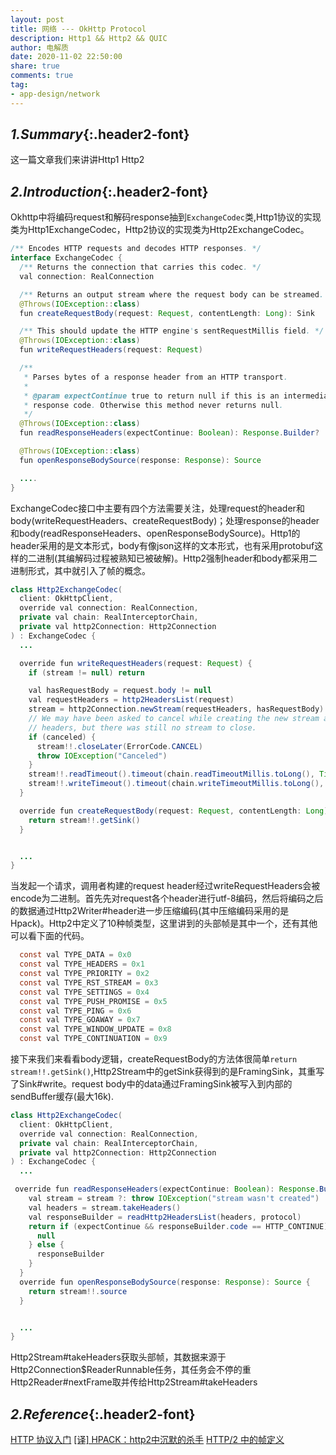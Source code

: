 ```yaml
---
layout: post
title: 网络 --- OkHttp Protocol
description: Http1 && Http2 && QUIC
author: 电解质
date: 2020-11-02 22:50:00
share: true
comments: true
tag: 
- app-design/network
---
```

## *1.Summary*{:.header2-font}
这一篇文章我们来讲讲Http1 Http2

## *2.Introduction*{:.header2-font}

Okhttp中将编码request和解码response抽到`ExchangeCodec`类,Http1协议的实现类为Http1ExchangeCodec，Http2协议的实现类为Http2ExchangeCodec。
```java
/** Encodes HTTP requests and decodes HTTP responses. */
interface ExchangeCodec {
  /** Returns the connection that carries this codec. */
  val connection: RealConnection

  /** Returns an output stream where the request body can be streamed. */
  @Throws(IOException::class)
  fun createRequestBody(request: Request, contentLength: Long): Sink

  /** This should update the HTTP engine's sentRequestMillis field. */
  @Throws(IOException::class)
  fun writeRequestHeaders(request: Request)

  /**
   * Parses bytes of a response header from an HTTP transport.
   *
   * @param expectContinue true to return null if this is an intermediate response with a "100"
   * response code. Otherwise this method never returns null.
   */
  @Throws(IOException::class)
  fun readResponseHeaders(expectContinue: Boolean): Response.Builder?

  @Throws(IOException::class)
  fun openResponseBodySource(response: Response): Source

  ....
}
```
ExchangeCodec接口中主要有四个方法需要关注，处理request的header和body(writeRequestHeaders、createRequestBody)；处理response的header和body(readResponseHeaders、openResponseBodySource)。Http1的header采用的是文本形式，body有像json这样的文本形式，也有采用protobuf这样的二进制(其编解码过程被熟知已被破解)。Http2强制header和body都采用二进制形式，其中就引入了帧的概念。

```java
class Http2ExchangeCodec(
  client: OkHttpClient,
  override val connection: RealConnection,
  private val chain: RealInterceptorChain,
  private val http2Connection: Http2Connection
) : ExchangeCodec {
  ...

  override fun writeRequestHeaders(request: Request) {
    if (stream != null) return

    val hasRequestBody = request.body != null
    val requestHeaders = http2HeadersList(request)
    stream = http2Connection.newStream(requestHeaders, hasRequestBody)
    // We may have been asked to cancel while creating the new stream and sending the request
    // headers, but there was still no stream to close.
    if (canceled) {
      stream!!.closeLater(ErrorCode.CANCEL)
      throw IOException("Canceled")
    }
    stream!!.readTimeout().timeout(chain.readTimeoutMillis.toLong(), TimeUnit.MILLISECONDS)
    stream!!.writeTimeout().timeout(chain.writeTimeoutMillis.toLong(), TimeUnit.MILLISECONDS)
  }

  override fun createRequestBody(request: Request, contentLength: Long): Sink {
    return stream!!.getSink()
  }


  ...
}
```
当发起一个请求，调用者构建的request header经过writeRequestHeaders会被encode为二进制。首先先对request各个header进行utf-8编码，然后将编码之后的数据通过Http2Writer#header进一步压缩编码(其中压缩编码采用的是Hpack)。Http2中定义了10种帧类型，这里讲到的头部帧是其中一个，还有其他可以看下面的代码。
```java
  const val TYPE_DATA = 0x0
  const val TYPE_HEADERS = 0x1
  const val TYPE_PRIORITY = 0x2
  const val TYPE_RST_STREAM = 0x3
  const val TYPE_SETTINGS = 0x4
  const val TYPE_PUSH_PROMISE = 0x5
  const val TYPE_PING = 0x6
  const val TYPE_GOAWAY = 0x7
  const val TYPE_WINDOW_UPDATE = 0x8
  const val TYPE_CONTINUATION = 0x9
```
接下来我们来看看body逻辑，createRequestBody的方法体很简单`return stream!!.getSink()`,Http2Stream中的getSink获得到的是FramingSink，其重写了Sink#write。request body中的data通过FramingSink被写入到内部的sendBuffer缓存(最大16k).


```java
class Http2ExchangeCodec(
  client: OkHttpClient,
  override val connection: RealConnection,
  private val chain: RealInterceptorChain,
  private val http2Connection: Http2Connection
) : ExchangeCodec {
  ...

 override fun readResponseHeaders(expectContinue: Boolean): Response.Builder? {
    val stream = stream ?: throw IOException("stream wasn't created")
    val headers = stream.takeHeaders()
    val responseBuilder = readHttp2HeadersList(headers, protocol)
    return if (expectContinue && responseBuilder.code == HTTP_CONTINUE) {
      null
    } else {
      responseBuilder
    }
  }
  override fun openResponseBodySource(response: Response): Source {
    return stream!!.source
  }


  ...
}
```
Http2Stream#takeHeaders获取头部帧，其数据来源于Http2Connection$ReaderRunnable任务，其任务会不停的重Http2Reader#nextFrame取并传给Http2Stream#takeHeaders


## *2.Reference*{:.header2-font}
[HTTP 协议入门](http://www.ruanyifeng.com/blog/2016/08/http.html)
[[译] HPACK：http2中沉默的杀手](https://juejin.im/post/6844904047594438670)
[HTTP/2 中的帧定义](https://halfrost.com/http2-http-frames-definitions/)